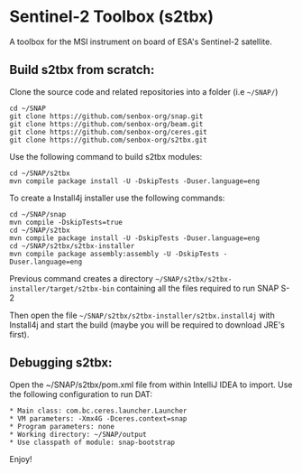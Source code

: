 Sentinel-2 Toolbox (s2tbx)
==========================

A toolbox for the MSI instrument on board of ESA's Sentinel-2 satellite.

## Build s2tbx from scratch: ##

Clone the source code and related repositories into a folder (i.e `~/SNAP/`)

    cd ~/SNAP
	git clone https://github.com/senbox-org/snap.git
	git clone https://github.com/senbox-org/beam.git
	git clone https://github.com/senbox-org/ceres.git
	git clone https://github.com/senbox-org/s2tbx.git
	
Use the following command to build s2tbx modules:

    cd ~/SNAP/s2tbx
	mvn compile package install -U -DskipTests -Duser.language=eng

To create a Install4j installer use the following commands:

    cd ~/SNAP/snap
    mvn compile -DskipTests=true
    cd ~/SNAP/s2tbx
    mvn compile package install -U -DskipTests -Duser.language=eng
    cd ~/SNAP/s2tbx/s2tbx-installer
	mvn compile package assembly:assembly -U -DskipTests -Duser.language=eng

Previous command creates a directory `~/SNAP/s2tbx/s2tbx-installer/target/s2tbx-bin` containing all the files required to run SNAP S-2

Then open the file `~/SNAP/s2tbx/s2tbx-installer/s2tbx.install4j` with Install4j and start the build (maybe you will be required to download JRE's first).

## Debugging s2tbx: ##

Open the ~/SNAP/s2tbx/pom.xml file from within IntelliJ IDEA to import.
Use the following configuration to run DAT:

    * Main class: com.bc.ceres.launcher.Launcher
    * VM parameters: -Xmx4G -Dceres.context=snap
    * Program parameters: none
    * Working directory: ~/SNAP/output
    * Use classpath of module: snap-bootstrap

Enjoy!